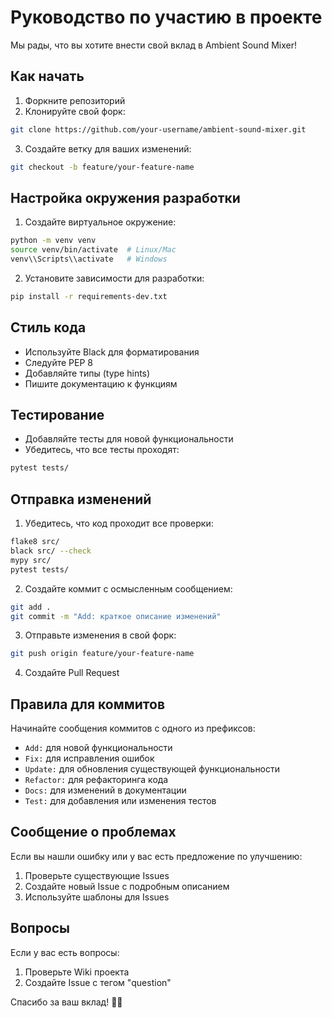 # Руководство по участию в проекте

Мы рады, что вы хотите внести свой вклад в Ambient Sound Mixer! 

## Как начать

1. Форкните репозиторий
2. Клонируйте свой форк:
```bash
git clone https://github.com/your-username/ambient-sound-mixer.git
```

3. Создайте ветку для ваших изменений:
```bash
git checkout -b feature/your-feature-name
```

## Настройка окружения разработки

1. Создайте виртуальное окружение:
```bash
python -m venv venv
source venv/bin/activate  # Linux/Mac
venv\\Scripts\\activate   # Windows
```

2. Установите зависимости для разработки:
```bash
pip install -r requirements-dev.txt
```

## Стиль кода

- Используйте Black для форматирования
- Следуйте PEP 8
- Добавляйте типы (type hints)
- Пишите документацию к функциям

## Тестирование

- Добавляйте тесты для новой функциональности
- Убедитесь, что все тесты проходят:
```bash
pytest tests/
```

## Отправка изменений

1. Убедитесь, что код проходит все проверки:
```bash
flake8 src/
black src/ --check
mypy src/
pytest tests/
```

2. Создайте коммит с осмысленным сообщением:
```bash
git add .
git commit -m "Add: краткое описание изменений"
```

3. Отправьте изменения в свой форк:
```bash
git push origin feature/your-feature-name
```

4. Создайте Pull Request

## Правила для коммитов

Начинайте сообщения коммитов с одного из префиксов:
- `Add:` для новой функциональности
- `Fix:` для исправления ошибок
- `Update:` для обновления существующей функциональности
- `Refactor:` для рефакторинга кода
- `Docs:` для изменений в документации
- `Test:` для добавления или изменения тестов

## Сообщение о проблемах

Если вы нашли ошибку или у вас есть предложение по улучшению:
1. Проверьте существующие Issues
2. Создайте новый Issue с подробным описанием
3. Используйте шаблоны для Issues

## Вопросы

Если у вас есть вопросы:
1. Проверьте Wiki проекта
2. Создайте Issue с тегом "question"

Спасибо за ваш вклад! 🎵✨

